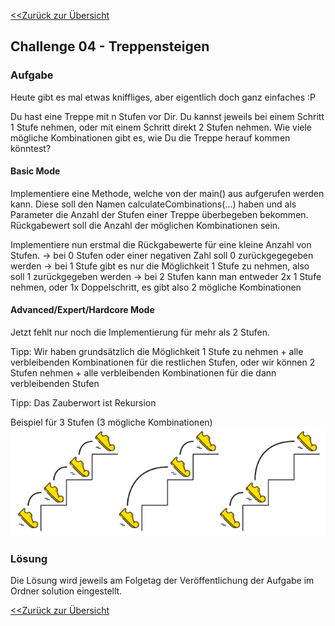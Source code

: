 ﻿[<<Zurück zur Übersicht](https://github.com/codewiththomas/c-challenges)

## Challenge 04 - Treppensteigen

### Aufgabe 

Heute gibt es mal etwas kniffliges, aber eigentlich doch ganz einfaches :P

Du hast eine Treppe mit n Stufen vor Dir. Du kannst jeweils bei einem Schritt 1 Stufe nehmen, oder mit einem Schritt direkt 2 Stufen nehmen. Wie viele mögliche 
Kombinationen gibt es, wie Du die Treppe herauf kommen könntest?

#### Basic Mode
Implementiere eine Methode, welche von der main() aus aufgerufen werden kann. Diese soll den Namen calculateCombinations(...) haben und als
Parameter die Anzahl der Stufen einer Treppe überbegeben bekommen. Rückgabewert soll die Anzahl der möglichen Kombinationen sein.  

Implementiere nun erstmal die Rückgabewerte für eine kleine Anzahl von Stufen.
-> bei 0 Stufen oder einer negativen Zahl soll 0 zurückgegegeben werden
-> bei 1 Stufe gibt es nur die Möglichkeit 1 Stufe zu nehmen, also soll 1 zurückgegeben werden
-> bei 2 Stufen kann man entweder 2x 1 Stufe nehmen, oder 1x Doppelschritt, es gibt also 2 mögliche Kombinationen

#### Advanced/Expert/Hardcore Mode
Jetzt fehlt nur noch die Implementierung für mehr als 2 Stufen. 

Tipp: Wir haben grundsätzlich die Möglichkeit 1 Stufe zu nehmen + alle verbleibenden Kombinationen für die restlichen Stufen,
oder wir können 2 Stufen nehmen + alle verbleibenden Kombinationen für die dann verbleibenden Stufen

Tipp: Das Zauberwort ist Rekursion

Beispiel für 3 Stufen (3 mögliche Kombinationen)
![Beispiel für 3 Stufen (3 mögliche Kombinationen)](./images/hint.png)

### Lösung

Die Lösung wird jeweils am Folgetag der Veröffentlichung der Aufgabe im Ordner solution eingestellt.

[<<Zurück zur Übersicht](https://github.com/codewiththomas/c-challenges)
